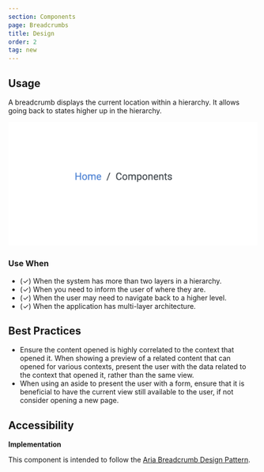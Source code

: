 ```yaml
---
section: Components
page: Breadcrumbs
title: Design
order: 2
tag: new
---
```


## Usage

<novo-grid columns="2" align="start" gap="2rem">
<div>

A breadcrumb displays the current location within a hierarchy. It allows going back to states higher up in the hierarchy.

</div>

<img src="assets/images/BreadcrumbsOverview.png"/>

</novo-grid>

### Use When

- (✓) When the system has more than two layers in a hierarchy.
- (✓) When you need to inform the user of where they are.
- (✓) When the user may need to navigate back to a higher level.
- (✓) When the application has multi-layer architecture.


## Best Practices

- Ensure the content opened is highly correlated to the context that opened it. When showing a preview of a related content that can opened for various contexts, present the user with the data related to the context that opened it, rather than the same view.
- When using an aside to present the user with a form, ensure that it is beneficial to have the current view still available to the user, if not consider opening a new page.

## Accessibility

**Implementation**

This component is intended to follow the [Aria Breadcrumb Design Pattern](https://www.w3.org/TR/wai-aria-practices/#breadcrumb).